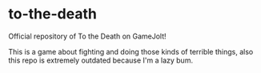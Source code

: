# to-the-death
Official repository of To the Death on GameJolt! 

This is a game about fighting and doing those kinds of terrible things, also this repo is extremely outdated because I'm a lazy bum.
